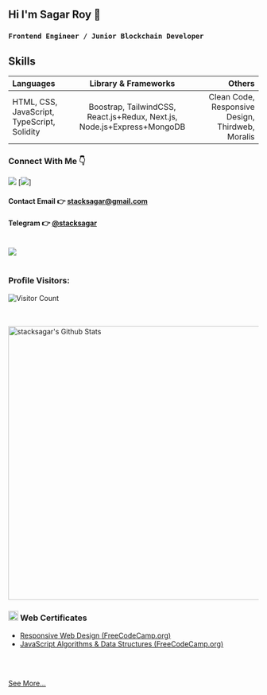 ## Hi I'm Sagar Roy 👋

### `Frontend Engineer / Junior Blockchain Developer`

## Skills

| Languages                         |                          Library & Frameworks                           |                                           Others |
| :-------------------------------- | :---------------------------------------------------------------------: | -----------------------------------------------: |
| HTML, CSS, JavaScript, TypeScript, Solidity | Boostrap, TailwindCSS, React.js+Redux, Next.js, Node.js+Express+MongoDB | Clean Code, Responsive Design, Thirdweb, Moralis |


### Connect With Me 👇

[![](https://img.shields.io/badge/%20-Linkedin-blue?color=blue&labelColor=blue&logo=linkedin&logoColor=white)](https://www.linkedin.com/in/stacksagar "@stacksagar linkedin profile") [![](https://img.shields.io/badge/%20-Twitter-blue?color=blue&labelColor=blue&logo=twitter&logoColor=white)]

#### Contact Email 👉 <a href="mailto:stacksagar@gmail.com">stacksagar@gmail.com</a>
#### Telegram 👉 <a href="https://t.me/stacksagar">@stacksagar</a>

<br />
 

<a href="https://github.com/stacksagar">
  <img align="center" src="https://github-readme-stats.vercel.app/api/top-langs/?username=stacksagar&theme=light&hide_langs_below=1" />
</a>

<br />
<br />

### Profile Visitors:
![Visitor Count](https://profile-counter.glitch.me/stacksagar/count.svg)

<br />
<br />

<img width="550" alt="stacksagar's Github Stats"  src="https://github-readme-stats.vercel.app/api?username=stacksagar&show_icons=true"/>

### <img src="https://png.pngtree.com/png-clipart/20190614/original/pngtree-certificate-icon-png-image_3715104.jpg" width="20" /> Web Certificates

- <a href="https://www.freecodecamp.org/certification/stacksagar/responsive-web-design">Responsive Web Design (FreeCodeCamp.org) </a>
- <a href="https://www.freecodecamp.org/certification/stacksagar/javascript-algorithms-and-data-structures">JavaScript Algorithms & Data Structures (FreeCodeCamp.org) </a>

<br />
<br />

<a href="https://stacksagar.netlify.app"> See More... </a>
